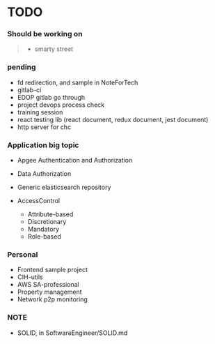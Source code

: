 # TODO

### Should be working on

> - smarty street

### pending

- fd redirection, and sample in NoteForTech
- gitlab-ci
- EDOP gitlab go through
- project devops process check
- training session
- react testing lib (react document, redux document, jest document)
- http server for chc

### Application big topic

- Apgee Authentication and Authorization
- Data Authorization
- Generic elasticsearch repository

- AccessControl
  - Attribute-based
  - Discretionary
  - Mandatory
  - Role-based

### Personal

- Frontend sample project
- CIH-utils
- AWS SA-professional
- Property management
- Network p2p monitoring

### NOTE

- SOLID, in SoftwareEngineer/SOLID.md
